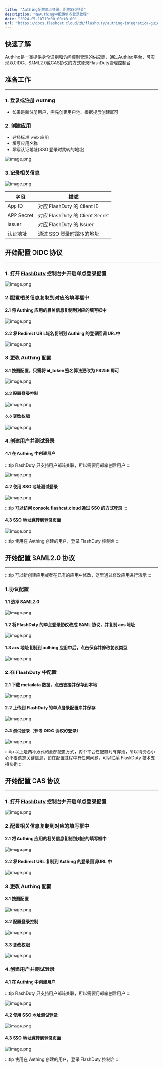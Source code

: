 ```yaml
---
title: "Authing配置单点登录、配置SSO登录"
description: "在Authing中配置单点登录教程"
date: "2024-05-10T10:00:00+08:00"
url: "https://docs.flashcat.cloud/zh/flashduty/authing-integration-guide"
---
```



快速了解
---
[Authing](https://www.authing.cn/)是一家提供身份识别和访问控制管理的供应商，通过Authing平台，可实现以OIDC、SAML2.0或CAS协议的方式登录FlashDuty管理控制台

## 准备工作
---
### 1. 登录或注册 Authing
- 如果是新注册用户，需先创建用户池，根据提示创建即可
### 2. 创建应用
- 选择标准 web 应用
- 填写应用名称
- 填写认证地址(SSO 登录时跳转的地址)

![image.png](https://api.apifox.com/api/v1/projects/4169655/resources/436934/image-preview)

### 3.记录相关信息

![image.png](https://api.apifox.com/api/v1/projects/4169655/resources/436952/image-preview)

|字段|描述|
|---|---|
|App ID|对应 FlashDuty 的 Client ID|
|APP Secret|对应 FlashDuty 的 Client Secret|
|Issuer|对应 FlashDuty 的 Issuer|
|认证地址|通过 SSO 登录时跳转的地址|



## 开始配置 OIDC 协议
---
### 1. 打开 [FlashDuty](console.flashcat.cloud) 控制台并开启单点登录配置

![image.png](https://api.apifox.com/api/v1/projects/4169655/resources/436946/image-preview)

### 2.配置相关信息复制到对应的填写框中

#### 2.1 将 Authing 应用的相关信息复制到对应的填写框中
![image.png](https://api.apifox.com/api/v1/projects/4169655/resources/436951/image-preview)

#### 2.2 将 Redirect UR L域名复制到 Authing 的登录回调 URL中

![image.png](https://api.apifox.com/api/v1/projects/4169655/resources/436957/image-preview)

### 3.更改 Authing 配置

#### 3.1 按图配置，只需将 id_token 签名算法更改为 RS256 即可

![image.png](https://api.apifox.com/api/v1/projects/4169655/resources/436961/image-preview)

#### 3.2 配置登录控制

![image.png](https://api.apifox.com/api/v1/projects/4169655/resources/436964/image-preview)

#### 3.3 更改权限

![image.png](https://api.apifox.com/api/v1/projects/4169655/resources/436967/image-preview)

### 4.创建用户并测试登录

#### 4.1 在 Authing 中创建用户

:::tip
FlashDuty 只支持用户邮箱关联，所以需要用邮箱创建用户
:::


![image.png](https://api.apifox.com/api/v1/projects/4169655/resources/436973/image-preview)

#### 4.2 使用 SSO 地址测试登录

![image.png](https://api.apifox.com/api/v1/projects/4169655/resources/436976/image-preview)

:::tip
**可以访问 console.flashcat.cloud 通过 SSO 的方式登录**
:::

#### 4.3 SSO 地址跳转到登录页面

![image.png](https://api.apifox.com/api/v1/projects/4169655/resources/436980/image-preview)

:::tip
使用在 Authing 创建的用户，登录 FlashDuty 控制台
:::


## 开始配置 SAML2.0 协议
---

:::tip
可以新创建应用或者在已有的应用中修改，这里通过修改应用进行演示
:::

### 1.协议配置

#### 1.1 选择 SAML2.0

![image.png](https://api.apifox.com/api/v1/projects/4169655/resources/436984/image-preview)

#### 1.2 将 FlashDuty 的单点登录协议改成 SAML 协议，并复制 acs 地址

![image.png](https://api.apifox.com/api/v1/projects/4169655/resources/436987/image-preview)

#### 1.3 acs 地址复制到 authing 应用中后，点击保存并修改协议类型

![image.png](https://api.apifox.com/api/v1/projects/4169655/resources/436989/image-preview)

### 2.在 FlashDuty 中配置

#### 2.1 下载 metadata 数据，点击链接并保存到本地

![image.png](https://api.apifox.com/api/v1/projects/4169655/resources/436990/image-preview)

#### 2.2 上传到 FlashDuty 的单点登录配置中并保存

![image.png](https://api.apifox.com/api/v1/projects/4169655/resources/436991/image-preview)

#### 2.3 测试登录（参考 OIDC 协议的登录）
![image.png](https://api.apifox.com/api/v1/projects/4169655/resources/436980/image-preview)

:::tip
以上是两种方式的全部配置方式，两个平台在配置时有穿插，所以请务必小心不要遗忘关键信息，如在配置过程中有任何问题，可以联系 FlashDuty 技术支持协助
:::


## 开始配置 CAS 协议
---
### 1. 打开 [FlashDuty](console.flashcat.cloud) 控制台并开启单点登录配置

![image.png](https://api.apifox.com/api/v1/projects/4169655/resources/436946/image-preview)

### 2.配置相关信息复制到对应的填写框中

#### 2.1 将 Authing 应用的相关信息复制到对应的填写框中
![image.png](https://fcpub-1301667576.cos.ap-nanjing.myqcloud.com/flashduty/kb/cas-duty-conf.jpg)

#### 2.2 将 Redirect URL 复制到 Authing 的登录回调URL 中

![image.png](https://fcpub-1301667576.cos.ap-nanjing.myqcloud.com/flashduty/kb/cas-auth-callback.jpg)

### 3.更改 Authing 配置

#### 3.1 按图配置

![image.png](https://fcpub-1301667576.cos.ap-nanjing.myqcloud.com/flashduty/kb/cas-auth-conf.jpg)

#### 3.2 配置登录控制

![image.png](https://api.apifox.com/api/v1/projects/4169655/resources/436964/image-preview)

#### 3.3 更改权限

![image.png](https://api.apifox.com/api/v1/projects/4169655/resources/436967/image-preview)

### 4.创建用户并测试登录

#### 4.1 在 Authing 中创建用户

:::tip
FlashDuty 只支持用户邮箱关联，所以需要用邮箱创建用户
:::


![image.png](https://api.apifox.com/api/v1/projects/4169655/resources/436973/image-preview)

#### 4.2 使用 SSO 地址测试登录

![image.png](https://fcpub-1301667576.cos.ap-nanjing.myqcloud.com/flashduty/kb/cas-login.jpg)


#### 4.3 SSO 地址跳转到登录页面

![image.png](https://api.apifox.com/api/v1/projects/4169655/resources/436980/image-preview)

:::tip
使用在 Authing 创建的用户，登录 FlashDuty 控制台
:::